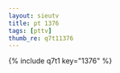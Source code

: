 ```yaml
--- 
layout: sieutv
title: pt 1376
tags: [pttv]
thumb_re: q7t11376
---
```

{% include q7t1 key="1376" %} 
